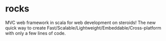 rocks
=====

MVC web framework in scala for web development on steroids! The new quick way to create Fast/Scalable/Lightweight/Embeddable/Cross-platform with only a few lines of code.
